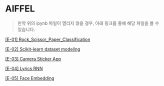 # AIFFEL

> 만약 위의 ipynb 파일이 열리지 않을 경우, 아래 링크를 통해 해당 파일을 볼 수 있습니다.



[[E-01] Rock_Scissor_Paper_Classification](https://htmlpreview.github.io/?https://github.com/kongjeongbae/aiffel/blob/master/src/01/01_rock_scissor_paper_classification.html)


[[E-02] Scikit-learn dataset modeling](https://nbviewer.jupyter.org/github/kongjeongbae/aiffel/blob/master/%5BE-02%5D%20Scikit-learn%20dataset%20modeling.ipynb)

[[E-03] Camera Sticker App](https://nbviewer.org/github/kongjeongbae/aiffel/blob/master/%5BE-03%5D%20Camera%20Sticker%20App.ipynb)

[[E-04] Lyrics RNN](https://nbviewer.org/github/kongjeongbae/aiffel/blob/master/%5BE-04%5D%20Lyrics%20RNN.ipynb)

[[E-05] Face Embedding](https://nbviewer.org/github/kongjeongbae/aiffel/blob/master/%5BE-05%5D%20Face%20Embedding.ipynb)
